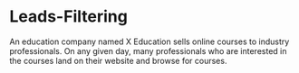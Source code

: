 # Leads-Filtering
An education company named X Education sells online courses to industry professionals. On any given day, many professionals who are interested in the courses land on their website and browse for courses. 

